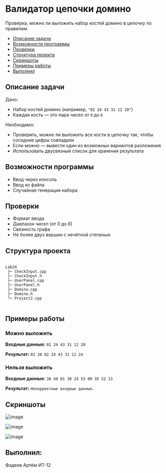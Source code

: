 <h1>Валидатор цепочки домино</h1>

<p>Проверка, можно ли выложить набор костей домино в цепочку по правилам.</p>

<nav ы>
  <ul>
    <li><a href="#description">Описание задачи</a></li>
    <li><a href="#features">Возможности программы</a></li>
    <li><a href="#checks">Проверки</a></li>
    <li><a href="#struct">Структура проекта</a></li>
    <li><a href="#screenshots">Скриншоты</a></li>
    <li><a href="#examples">Примеры работы</a></li>
    <li><a href="#performed">Выполнил</a></li>
  </ul>
</nav>

<h2 id="description"> Описание задачи</h2>

<p>Дано:</p>
<ul>
  <li>Набор костей домино (например, <code>"02 24 43 31 12 20"</code>)</li>
  <li>Каждая кость — это пара чисел от <code>0</code> до <code>6</code></li>
</ul>

<p>Необходимо:</p>
<ul>
  <li>Проверить, можно ли выложить все кости в цепочку так, чтобы соседние цифры совпадали</li>
  <li>Если можно — вывести один из возможных вариантов разложения</li>
  <li>Использовать двусвязный список для хранения результата</li>
</ul>

<h2 id="features"> Возможности программы</h2>

<ul>
  <li>Ввод через консоль</li>
  <li>Ввод из файла</li>
  <li>Случайная генерация набора</li>
</ul>

<h2 id="checks"> Проверки</h2>

<ul>
  <li>Формат ввода</li>
  <li>Диапазон чисел (от 0 до 6)</li>
  <li>Связность графа</li>
  <li>Не более двух вершин с нечётной степенью</li>
</ul>

<h2 id="struct">Структура проекта</h2>

<pre><code>
Lab24
 ├─ CheckInput.cpp
 ├─ CheckInput.h
 ├─ UserPanel.cpp
 ├─ UserPanel.h
 ├─ Domino.cpp
 ├─ Domino.h
 └─ Project2.cpp

</code></pre>

<h2 id="examples">Примеры работы</h2>

<h3>Можно выложить</h3>

<p><strong>Входные данные:</strong> <code>02 24 43 31 12 20</code></p>

<p><strong>Результат:</strong> <code>02 20 02 24 43 31 12 24</code></p>

<h3>Нельзя выложить</h3>

<p><strong>Входные данные:</strong> <code>36 40 01 30 24 53 00 35 52 13</code></p>

<p><strong>Результат:</strong> <code>Некорректные входные данные.</code></p>

<h2 id="screenshots">Скриншоты</h2>

![image](https://github.com/user-attachments/assets/041b2aa6-9f57-4feb-9a00-dcfe74a0044f)

![image](https://github.com/user-attachments/assets/a35cbc7c-64be-48b4-8af5-edaed7fbc514)

![image](https://github.com/user-attachments/assets/13743fcc-8cce-46a8-bbc7-2e2d44144c79)


<h2 id="performed">Выполнил:</h2>

<p>Фадеев Артём ИТ-12</p>
